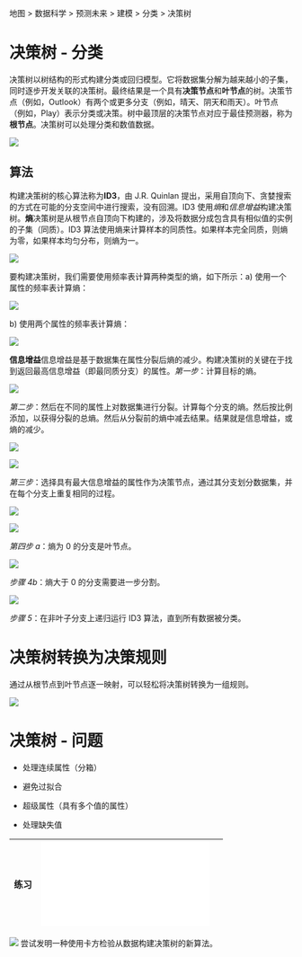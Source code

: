 地图 > 数据科学 > 预测未来 > 建模 > 分类 > 决策树

# 决策树 - 分类

决策树以树结构的形式构建分类或回归模型。它将数据集分解为越来越小的子集，同时逐步开发关联的决策树。最终结果是一个具有**决策节点**和**叶节点**的树。决策节点（例如，Outlook）有两个或更多分支（例如，晴天、阴天和雨天）。叶节点（例如，Play）表示分类或决策。树中最顶层的决策节点对应于最佳预测器，称为**根节点**。决策树可以处理分类和数值数据。

![](img/ef25d3a41270affc6b6f53f87eaec13a.jpg)

## **算法**

构建决策树的核心算法称为**ID3**，由 J.R. Quinlan 提出，采用自顶向下、贪婪搜索的方式在可能的分支空间中进行搜索，没有回溯。ID3 使用*熵*和*信息增益*构建决策树。**熵**决策树是从根节点自顶向下构建的，涉及将数据分成包含具有相似值的实例的子集（同质）。ID3 算法使用熵来计算样本的同质性。如果样本完全同质，则熵为零，如果样本均匀分布，则熵为一。

![](img/546383720bd2bab50b9d4731680d1b2c.jpg)

要构建决策树，我们需要使用频率表计算两种类型的熵，如下所示：a) 使用一个属性的频率表计算熵：

![](img/27aad700b991c1155d60d0cffd1f4a2a.jpg)

b) 使用两个属性的频率表计算熵：

![](img/36cea26858ed2db6dc5fb19370618f8a.jpg)

**信息增益**信息增益是基于数据集在属性分裂后熵的减少。构建决策树的关键在于找到返回最高信息增益（即最同质分支）的属性。*第一步*：计算目标的熵。

![](img/5f887af353cec512033d17101594f278.jpg)

*第二步*：然后在不同的属性上对数据集进行分裂。计算每个分支的熵。然后按比例添加，以获得分裂的总熵。然后从分裂前的熵中减去结果。结果就是信息增益，或熵的减少。

![](img/b6a3e985ec57c450327c203016a51af5.jpg)

![](img/083fcb954130077562edf6383c63b866.jpg)

*第三步*：选择具有最大信息增益的属性作为决策节点，通过其分支划分数据集，并在每个分支上重复相同的过程。

![](img/bafab4a2065b6287b5f0718cca3e7b04.jpg)

![](img/2fda9792dbebef1a8c9bf8e585a523e5.jpg)

*第四步 a*：熵为 0 的分支是叶节点。

![](img/1de4ae9da982d4896fd7389ad6d7dbe3.jpg)

*步骤 4b*：熵大于 0 的分支需要进一步分割。

![](img/52fb6e381be1f65efd92371f63365fe3.jpg)

*步骤 5*：在非叶子分支上递归运行 ID3 算法，直到所有数据被分类。

# **决策树转换为决策规则**

通过从根节点到叶节点逐一映射，可以轻松将决策树转换为一组规则。

![](img/f35bad0201fa364b359bcf14aa1402e1.jpg)

# **决策树 - 问题**

+   处理连续属性（分箱）

+   避免过拟合

+   超级属性（具有多个值的属性）

+   处理缺失值

| 练习 | ![](img/Tree.txt) |  |
| --- | --- | --- |

![](img/04c11d11a10b9a2348a1ab8beb8ecdd8.jpg) 尝试发明一种使用卡方检验从数据构建决策树的新算法。
